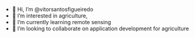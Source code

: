 - 👋 Hi, I’m @vitorsantosfigueiredo
- 👀 I’m interested in agriculture, 
- 🌱 I’m currently learning remote sensing
- 💞️ I’m looking to collaborate on application development for agriculture 

<!---
vitorsantosfigueiredo/vitorsantosfigueiredo is a ✨ special ✨ repository because its `README.md` (this file) appears on your GitHub profile.
You can click the Preview link to take a look at your changes.
--->
